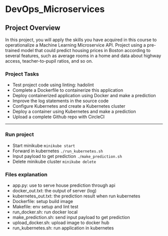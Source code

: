 # DevOps_Microservices

## Project Overview

In this project, you will apply the skills you have acquired in this course to operationalize a Machine Learning Microservice API. Project using a pre-trained model that could predict housing prices in Boston according to several features, such as average rooms in a home and data about highway access, teacher-to-pupil ratios, and so on. 


### Project Tasks

* Test project code using linting: hadolint
* Complete a Dockerfile to containerize this application
* Deploy containerized application using Docker and make a prediction
* Improve the log statements in the source code
* Configure Kubernetes and create a Kubernetes cluster
* Deploy a container using Kubernetes and make a prediction
* Upload a complete Github repo with CircleCI

---

### Run project
* Start minikube
`minikube start`
* Forward in kubernetes
`./run_kubernetes.sh`
* Input payload to get prediction
`./make_prediction.sh`
* Delete minikube cluster
`minikube delete`

### Files explanation
* app.py: use to serve house prediction through api
* docker_out.txt: the output of server (log)
* kubernetes_out.txt: the prediction result when run kubernetes
* Dockerfile: setup build image
* Makefile: env setup and lint test
* run_docker.sh: run docker local
* make_prediction.sh: send input payload to get prediction
* upload_docker.sh: upload image to docker hub
* run_kubernetes.sh: run application in kubernetes
